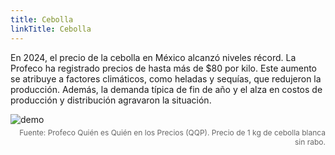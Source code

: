 ```yaml
---
title: Cebolla
linkTitle: Cebolla
---
```


En 2024, el precio de la cebolla en México alcanzó niveles récord. La Profeco ha registrado precios de hasta más de $80 por kilo. Este aumento se atribuye a factores climáticos, como heladas y sequías, que redujeron la producción. Además, la demanda típica de fin de año y el alza en costos de producción y distribución agravaron la situación.

<div>
<img src="/kde_plot_cebolla.png" alt="demo" class="img-responsive" title="Precio Nopal">
<p style="font-size: 12px; color: #666; text-align: right; margin-top: 5px;">
        Fuente: Profeco Quién es Quién en los Precios (QQP). Precio de 1 kg de cebolla blanca sin rabo. 
    </p>
</div>
